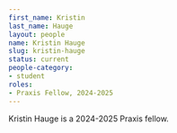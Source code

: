 ```yaml
---
first_name: Kristin
last_name: Hauge
layout: people
name: Kristin Hauge
slug: kristin-hauge
status: current
people-category:
- student
roles:
- Praxis Fellow, 2024-2025
---
```

Kristin Hauge is a 2024-2025 Praxis fellow.
